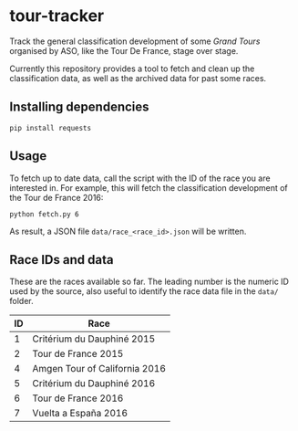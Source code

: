 # tour-tracker

Track the general classification development of some _Grand Tours_ organised by ASO, like the Tour De France, stage over stage.

Currently this repository provides a tool to fetch and clean up the classification data, as well as the archived data for past some races.

## Installing dependencies

```
pip install requests
```

## Usage

To fetch up to date data, call the script with the ID of the race you are interested in. For example, this will fetch the classification development of the Tour de France 2016:

```nohighlight
python fetch.py 6
```

As result, a JSON file `data/race_<race_id>.json` will be written.

## Race IDs and data

These are the races available so far. The leading number is the numeric ID used by the source, also useful to identify the race data file in the `data/` folder.

| ID | Race                            |
|----|---------------------------------|
| 1  | Critérium du Dauphiné 2015
| 2  | Tour de France 2015
| 4  | Amgen Tour of California 2016
| 5  | Critérium du Dauphiné 2016
| 6  | Tour de France 2016
| 7  | Vuelta a España 2016
